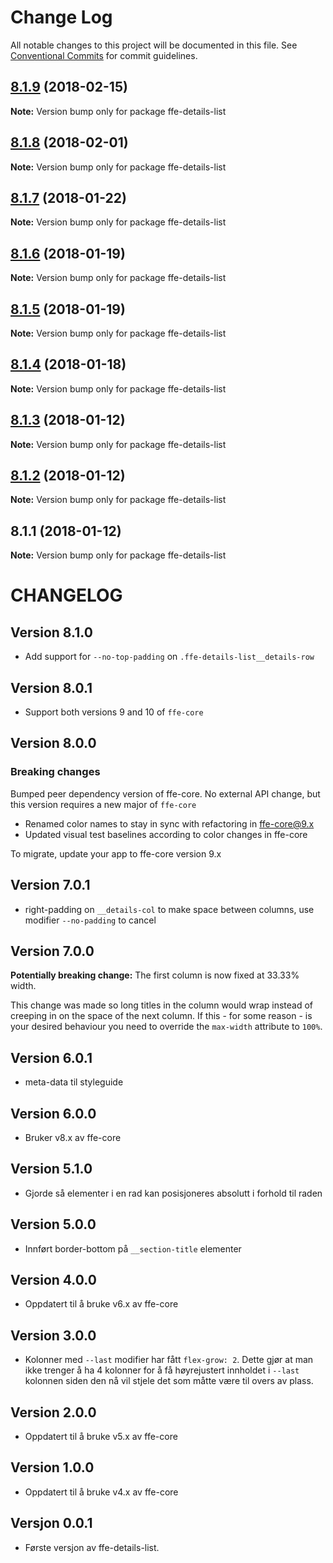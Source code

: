 # Change Log

All notable changes to this project will be documented in this file.
See [Conventional Commits](https://conventionalcommits.org) for commit guidelines.

<a name="8.1.9"></a>
## [8.1.9](***REMOVED***) (2018-02-15)




**Note:** Version bump only for package ffe-details-list

<a name="8.1.8"></a>
## [8.1.8](***REMOVED***) (2018-02-01)




**Note:** Version bump only for package ffe-details-list

<a name="8.1.7"></a>
## [8.1.7](***REMOVED***) (2018-01-22)




**Note:** Version bump only for package ffe-details-list

<a name="8.1.6"></a>
## [8.1.6](***REMOVED***) (2018-01-19)




**Note:** Version bump only for package ffe-details-list

<a name="8.1.5"></a>
## [8.1.5](***REMOVED***) (2018-01-19)




**Note:** Version bump only for package ffe-details-list

<a name="8.1.4"></a>
## [8.1.4](***REMOVED***) (2018-01-18)




**Note:** Version bump only for package ffe-details-list

<a name="8.1.3"></a>

## [8.1.3](***REMOVED***) (2018-01-12)

**Note:** Version bump only for package ffe-details-list

<a name="8.1.2"></a>

## [8.1.2](***REMOVED***) (2018-01-12)

**Note:** Version bump only for package ffe-details-list

<a name="8.1.1"></a>

## 8.1.1 (2018-01-12)

**Note:** Version bump only for package ffe-details-list

# CHANGELOG

## Version 8.1.0

* Add support for `--no-top-padding` on `.ffe-details-list__details-row`

## Version 8.0.1

* Support both versions 9 and 10 of `ffe-core`

## Version 8.0.0

### Breaking changes

Bumped peer dependency version of ffe-core. No external API change, but this version requires a new major of `ffe-core`

* Renamed color names to stay in sync with refactoring in ffe-core@9.x
* Updated visual test baselines according to color changes in ffe-core

To migrate, update your app to ffe-core version 9.x

## Version 7.0.1

* right-padding on `__details-col` to make space between columns, use modifier `--no-padding` to cancel

## Version 7.0.0

**Potentially breaking change:** The first column is now fixed at 33.33% width.

This change was made so long titles in the column would wrap instead of creeping
in on the space of the next column. If this - for some reason - is your desired
behaviour you need to override the `max-width` attribute to `100%`.

## Version 6.0.1

* meta-data til styleguide

## Version 6.0.0

* Bruker v8.x av ffe-core

## Version 5.1.0

* Gjorde så elementer i en rad kan posisjoneres absolutt i forhold til raden

## Version 5.0.0

* Innført border-bottom på `__section-title` elementer

## Version 4.0.0

* Oppdatert til å bruke v6.x av ffe-core

## Version 3.0.0

* Kolonner med `--last` modifier har fått `flex-grow: 2`. Dette gjør at man ikke trenger å ha 4 kolonner for å få høyrejustert innholdet i `--last` kolonnen siden den nå vil stjele det som måtte være til overs av plass.

## Version 2.0.0

* Oppdatert til å bruke v5.x av ffe-core

## Version 1.0.0

* Oppdatert til å bruke v4.x av ffe-core

## Versjon 0.0.1

* Første versjon av ffe-details-list.
